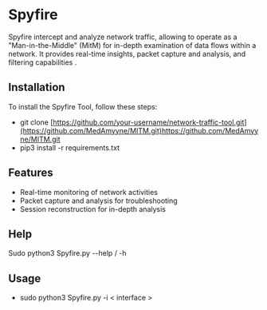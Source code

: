 # Spyfire

Spyfire intercept and analyze network traffic, allowing to operate as a "Man-in-the-Middle" (MitM) for in-depth examination of data flows within a network.
It provides real-time insights, packet capture and analysis, and filtering capabilities .

## Installation

To install the Spyfire Tool, follow these steps:

- git clone [https://github.com/your-username/network-traffic-tool.git](https://github.com/MedAmyyne/MITM.git)https://github.com/MedAmyyne/MITM.git
- pip3 install -r requirements.txt


## Features

- Real-time monitoring of network activities
- Packet capture and analysis for troubleshooting
- Session reconstruction for in-depth analysis


## Help

Sudo python3 Spyfire.py --help / -h 


 ## Usage

- sudo python3 Spyfire.py -i < interface >
